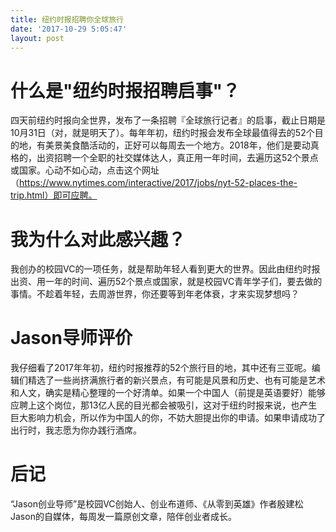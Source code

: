 ```yaml
---
title: 纽约时报招聘你全球旅行
date: '2017-10-29 5:05:47'
layout: post
---
```


# 什么是"纽约时报招聘启事"？

四天前纽约时报向全世界，发布了一条招聘『全球旅行记者』的启事，截止日期是10月31日（对，就是明天了）。每年年初，纽约时报会发布全球最值得去的52个目的地，有美景美食酷活动的，正好可以每周去一个地方。2018年，他们是要动真格的，出资招聘一个全职的社交媒体达人，真正用一年时间，去遍历这52个景点或国家。心动不如心动，点击这个网址（https://www.nytimes.com/interactive/2017/jobs/nyt-52-places-the-trip.html）即可应聘。

# 我为什么对此感兴趣？

我创办的校园VC的一项任务，就是帮助年轻人看到更大的世界。因此由纽约时报出资、用一年的时间、遍历52个景点或国家，就是校园VC青年学子们，要去做的事情。不趁着年轻，去周游世界，你还要等到年老体衰，才来实现梦想吗？

# Jason导师评价

我仔细看了2017年年初，纽约时报推荐的52个旅行目的地，其中还有三亚呢。编辑们精选了一些尚挤满旅行者的新兴景点，有可能是风景和历史、也有可能是艺术和人文，确实是精心整理的一个好清单。如果一个中国人（前提是英语要好）能够应聘上这个岗位，那13亿人民的目光都会被吸引，这对于纽约时报来说，也产生巨大影响力机会，所以作为中国人的你，不妨大胆提出你的申请。如果申请成功了出行时，我志愿为你办践行酒席。

# 后记

“Jason创业导师”是校园VC创始人、创业布道师、《从零到英雄》作者殷建松Jason的自媒体，每周发一篇原创文章，陪伴创业者成长。

